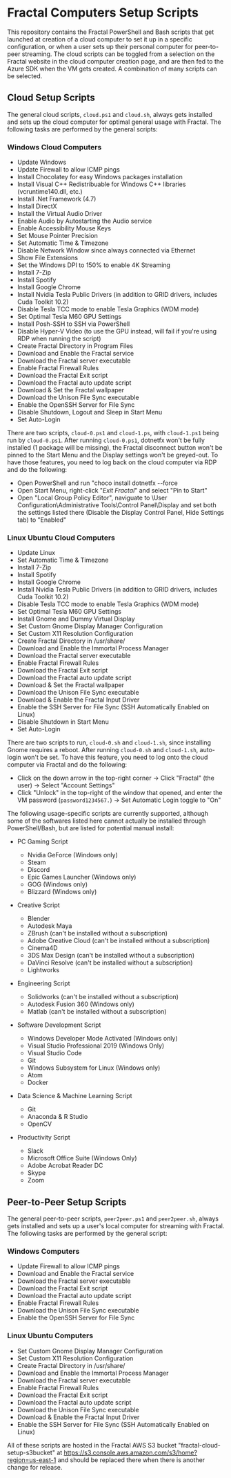 # Fractal Computers Setup Scripts

This repository contains the Fractal PowerShell and Bash scripts that get launched at creation of a cloud computer to set it up in a specific configuration, or when a user sets up their personal computer for peer-to-peer streaming. The cloud scripts can be toggled from a selection on the Fractal website in the cloud computer creation page, and are then fed to the Azure SDK when the VM gets created. A combination of many scripts can be selected.

## Cloud Setup Scripts

The general cloud scripts, `cloud.ps1` and `cloud.sh`, always gets installed and sets up the cloud computer for optimal general usage with Fractal. The following tasks are performed by the general scripts:

### Windows Cloud Computers
- Update Windows
- Update Firewall to allow ICMP pings
- Install Chocolatey for easy Windows packages installation
- Install Visual C++ Redistribuable for Windows C++ libraries (vcruntime140.dll, etc.)
- Install .Net Framework (4.7)
- Install DirectX
- Install the Virtual Audio Driver
- Enable Audio by Autostarting the Audio service
- Enable Accessibility Mouse Keys
- Set Mouse Pointer Precision
- Set Automatic Time & Timezone
- Disable Network Window since always connected via Ethernet
- Show File Extensions
- Set the Windows DPI to 150% to enable 4K Streaming
- Install 7-Zip
- Install Spotify
- Install Google Chrome
- Install Nvidia Tesla Public Drivers (in addition to GRID drivers, includes Cuda Toolkit 10.2)
- Disable Tesla TCC mode to enable Tesla Graphics (WDM mode)
- Set Optimal Tesla M60 GPU Settings
- Install Posh-SSH to SSH via PowerShell
- Disable Hyper-V Video (to use the GPU instead, will fail if you're using RDP when running the script)
- Create Fractal Directory in Program Files
- Download and Enable the Fractal service
- Download the Fractal server executable
- Enable Fractal Firewall Rules
- Download the Fractal Exit script
- Download the Fractal auto update script
- Download & Set the Fractal wallpaper
- Download the Unison File Sync executable
- Enable the OpenSSH Server for File Sync
- Disable Shutdown, Logout and Sleep in Start Menu
- Set Auto-Login

There are two scripts, `cloud-0.ps1` and `cloud-1.ps`, with `cloud-1.ps1` being run by `cloud-0.ps1`. After running `cloud-0.ps1`, dotnetfx won't be fully installed (1 package will be missing), the Fractal disconnect button won't be pinned to the Start Menu and the Display settings won't be greyed-out. To have those features, you need to log back on the cloud computer via RDP and do the following:
- Open PowerShell and run "choco install dotnetfx --force
- Open Start Menu, right-click "_Exit Fractal_" and select "Pin to Start"
- Open "Local Group Policy Editor", naviguate to \User Configuration\Administrative Tools\Control Panel\Display and set both the settings listed there (Disable the Display Control Panel, Hide Settings tab) to "Enabled"

### Linux Ubuntu Cloud Computers
- Update Linux
- Set Automatic Time & Timezone
- Install 7-Zip
- Install Spotify
- Install Google Chrome
- Install Nvidia Tesla Public Drivers (in addition to GRID drivers, includes Cuda Toolkit 10.2)
- Disable Tesla TCC mode to enable Tesla Graphics (WDM mode)
- Set Optimal Tesla M60 GPU Settings
- Install Gnome and Dummy Virtual Display
- Set Custom Gnome Display Manager Configuration
- Set Custom X11 Resolution Configuration
- Create Fractal Directory in /usr/share/
- Download and Enable the Immortal Process Manager
- Download the Fractal server executable
- Enable Fractal Firewall Rules
- Download the Fractal Exit script
- Download the Fractal auto update script
- Download & Set the Fractal wallpaper
- Download the Unison File Sync executable
- Download & Enable the Fractal Input Driver
- Enable the SSH Server for File Sync (SSH Automatically Enabled on Linux)
- Disable Shutdown in Start Menu
- Set Auto-Login

There are two scripts to run, `cloud-0.sh` and `cloud-1.sh`, since installing Gnome requires a reboot. After running `cloud-0.sh` and `cloud-1.sh`, auto-login won't be set. To have this feature, you need to log onto the cloud computer via Fractal and do the following:
- Click on the down arrow in the top-right corner -> Click "Fractal" (the user) -> Select "Account Settings"
- Click "Unlock" in the top-right of the window that opened, and enter the VM password (`password1234567.`) -> Set Automatic Login toggle to "On"

The following usage-specific scripts are currently supported, although some of the softwares listed here cannot actually be installed through PowerShell/Bash, but are listed for potential manual install:

- PC Gaming Script
  - Nvidia GeForce (Windows only)
  - Steam 
  - Discord
  - Epic Games Launcher (Windows only)
  - GOG (Windows only)
  - Blizzard (Windows only)

- Creative Script
  - Blender
  - Autodesk Maya
  - ZBrush (can't be installed without a subscription)
  - Adobe Creative Cloud (can't be installed without a subscription)
  - Cinema4D
  - 3DS Max Design (can't be installed without a subscription)
  - DaVinci Resolve (can't be installed without a subscription)
  - Lightworks

- Engineering Script
  - Solidworks (can't be installed without a subscription)
  - Autodesk Fusion 360 (Windows only)
  - Matlab (can't be installed without a subscription)

- Software Development Script
  - Windows Developer Mode Activated (Windows only)
  - Visual Studio Professional 2019 (Windows Only)
  - Visual Studio Code
  - Git
  - Windows Subsystem for Linux (Windows only)
  - Atom
  - Docker

- Data Science & Machine Learning Script
  - Git
  - Anaconda & R Studio
  - OpenCV

- Productivity Script
  - Slack
  - Microsoft Office Suite (Windows Only)
  - Adobe Acrobat Reader DC
  - Skype
  - Zoom

## Peer-to-Peer Setup Scripts

The general peer-to-peer scripts, `peer2peer.ps1` and `peer2peer.sh`, always gets installed and sets up a user's local computer for streaming with Fractal. The following tasks are performed by the general script:

### Windows Computers

- Update Firewall to allow ICMP pings
- Download and Enable the Fractal service
- Download the Fractal server executable
- Download the Fractal Exit script
- Download the Fractal auto update script
- Enable Fractal Firewall Rules
- Download the Unison File Sync executable
- Enable the OpenSSH Server for File Sync

### Linux Ubuntu Computers

- Set Custom Gnome Display Manager Configuration
- Set Custom X11 Resolution Configuration
- Create Fractal Directory in /usr/share/
- Download and Enable the Immortal Process Manager
- Download the Fractal server executable
- Enable Fractal Firewall Rules
- Download the Fractal Exit script
- Download the Fractal auto update script
- Download the Unison File Sync executable
- Download & Enable the Fractal Input Driver
- Enable the SSH Server for File Sync (SSH Automatically Enabled on Linux)

All of these scripts are hosted in the Fractal AWS S3 bucket "fractal-cloud-setup-s3bucket" at https://s3.console.aws.amazon.com/s3/home?region=us-east-1 and should be replaced there when there is another change for release.
